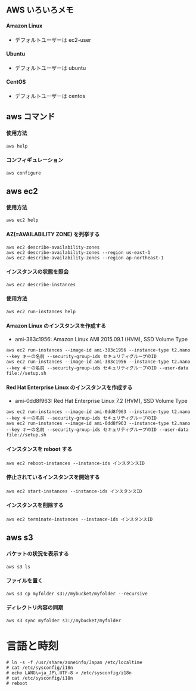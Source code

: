 ## AWS いろいろメモ

#### Amazon Linux

- デフォルトユーザーは ec2-user

#### Ubuntu

- デフォルトユーザーは ubuntu

#### CentOS

- デフォルトユーザーは centos

## aws コマンド

#### 使用方法

```
aws help
```

#### コンフィギュレーション

```
aws configure
```





## aws ec2



#### 使用方法

```
aws ec2 help
```

#### AZ(=AVAILABILITY ZONE) を列挙する

```
aws ec2 describe-availability-zones
aws ec2 describe-availability-zones --region us-east-1
aws ec2 describe-availability-zones --region ap-northeast-1
```

#### インスタンスの状態を照会

```
aws ec2 describe-instances
```

#### 使用方法

```
aws ec2 run-instances help
```



#### Amazon Linux のインスタンスを作成する

- ami-383c1956: Amazon Linux AMI 2015.09.1 (HVM), SSD Volume Type

```
aws ec2 run-instances --image-id ami-383c1956 --instance-type t2.nano --key キーの名前 --security-group-ids セキュリティグループのID
aws ec2 run-instances --image-id ami-383c1956 --instance-type t2.nano --key キーの名前 --security-group-ids セキュリティグループのID --user-data file://setup.sh
```


#### Red Hat Enterprise Linux のインスタンスを作成する

- ami-0dd8f963: Red Hat Enterprise Linux 7.2 (HVM), SSD Volume Type

```
aws ec2 run-instances --image-id ami-0dd8f963 --instance-type t2.nano --key キーの名前 --security-group-ids セキュリティグループのID
aws ec2 run-instances --image-id ami-0dd8f963 --instance-type t2.nano --key キーの名前 --security-group-ids セキュリティグループのID --user-data file://setup.sh
```

#### インスタンスを reboot する

```
aws ec2 reboot-instances --instance-ids インスタンスID
```

#### 停止されているインスタンスを開始する

```
aws ec2 start-instances --instance-ids インスタンスID
```


#### インスタンスを削除する

```
aws ec2 terminate-instances --instance-ids インスタンスID
```


## aws s3

#### バケットの状況を表示する

```
aws s3 ls
```

#### ファイルを置く

```
aws s3 cp myfolder s3://mybucket/myfolder --recursive
```


#### ディレクトリ内容の同期

```
aws s3 sync myfolder s3://mybucket/myfolder
```

# 言語と時刻

```
# ln -s -f /usr/share/zoneinfo/Japan /etc/localtime
# cat /etc/sysconfig/i18n
# echo LANG\=ja_JP\.UTF-8 > /etc/sysconfig/i18n
# cat /etc/sysconfig/i18n
# reboot
```

